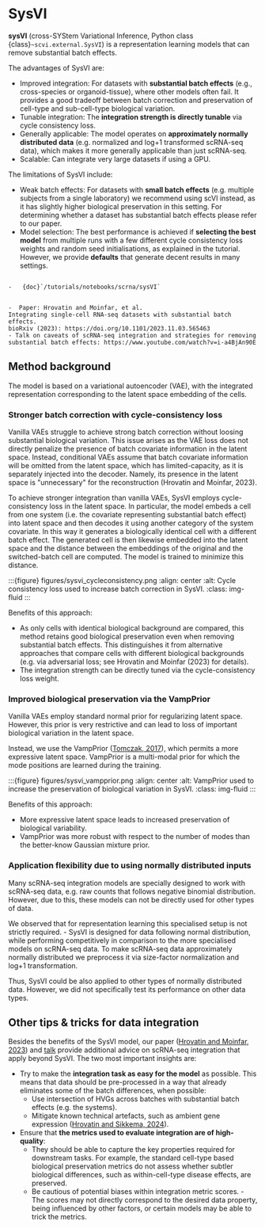 # SysVI

**sysVI** (cross-SYStem Variational Inference,
Python class {class}`~scvi.external.SysVI`)
is a representation learning models that can remove substantial batch effects.

The advantages of SysVI are:

-   Improved integration: For datasets with **substantial batch effects**
(e.g., cross-species or organoid-tissue), where other models often fail.
It provides a good tradeoff between batch correction and preservation of
cell-type and sub-cell-type biological variation.
- Tunable integration: The **integration strength is directly tunable**
via cycle consistency loss.
- Generally applicable: The model operates on
**approximately normally distributed data**
(e.g. normalized and log+1 transformed scRNA-seq data), which makes it
more generally applicable than just scRNA-seq.
- Scalable: Can integrate very large datasets if using a GPU.

The limitations of SysVI include:

-   Weak batch effects: For datasets with **small batch effects**
(e.g. multiple subjects from a single laboratory) we recommend using scVI instead,
as it has slightly higher biological preservation in this setting.
For determining whether a dataset has substantial batch effects
please refer to our paper.
- Model selection: The best performance is achieved if
**selecting the best model** from multiple
runs with a few different cycle consistency loss weights and random seed
initialisations, as explained in the tutorial.
However, we provide **defaults** that generate decent results in
many settings.


```{topic} Tutorials:

-   {doc}`/tutorials/notebooks/scrna/sysVI`
```

```{topic} References:

-  Paper: Hrovatin and Moinfar, et al.
Integrating single-cell RNA-seq datasets with substantial batch effects.
bioRxiv (2023): https://doi.org/10.1101/2023.11.03.565463
- Talk on caveats of scRNA-seq integration and strategies for removing
substantial batch effects: https://www.youtube.com/watch?v=i-a4BjAn90E
```

## Method background

The model is based on a variational autoencoder (VAE), with the integrated
representation corresponding to the latent space embedding of the cells.

### Stronger batch correction with cycle-consistency loss

Vanilla VAEs struggle to achieve strong batch correction without loosing
substantial biological variation. This issue arises as the VAE loss
does not directly penalize the presence of batch covariate information in the
latent space.
Instead, conditional VAEs assume that batch covariate information will be
omitted from the latent space, which has limited-capacity,
as it is separately injected into the decoder. Namely, its presence in the
latent space is "unnecessary" for the reconstruction (Hrovatin and Moinfar, 2023).

To achieve stronger integration than vanilla VAEs, SysVI employs
cycle-consistency loss in the latent space. In particular, the model embeds a cell
from one system (i.e. the covariate representing substantial batch effect)
into latent space and then decodes it using another category of the system covariate.
In this way it generates a biologically identical cell with a
different batch effect. The generated cell is then likewise embedded into the
latent space and the distance between the embeddings of the original and
the switched-batch cell are computed. The model is trained to minimize this distance.

:::{figure} figures/sysvi_cycleconsistency.png
:align: center
:alt: Cycle consistency loss used to increase batch correction in SysVI.
:class: img-fluid
:::

Benefits of this approach:
- As only cells with identical biological background are compared, this method
retains good biological preservation even when removing
substantial batch effects. This distinguishes it from alternative approaches
that compare cells with different biological backgrounds
(e.g. via adversarial loss; see Hrovatin and Moinfar (2023) for details).
- The integration strength can be directly tuned via the cycle-consistency
loss weight.

### Improved biological preservation via the VampPrior

Vanilla VAEs employ standard normal prior for regularizing latent space.
However, this prior is very restrictive and can lead to loss of
important biological variation in the latent space.

Instead, we use the
VampPrior ([Tomczak, 2017](https://doi.org/10.48550/arXiv.1705.07120)),
which permits a more expressive latent space. VampPrior is a multi-modal
prior for which the mode positions are learned during the training.

:::{figure} figures/sysvi_vampprior.png
:align: center
:alt: VampPrior used to increase the preservation of biological variation in SysVI.
:class: img-fluid
:::

Benefits of this approach:
- More expressive latent space leads to increased preservation of
biological variability.
- VampPrior was more robust with respect to the number of modes than the
better-know Gaussian mixture prior.

### Application flexibility due to using normally distributed inputs

Many scRNA-seq integration models are specially designed to work with
scRNA-seq data, e.g. raw counts that follows negative binomial distribution.
However, due to this, these models can not be directly used for other
types of data.

We observed that for representation learning this specialised setup is not
strictly required. - SysVI is designed for data following normal distribution, while
performing competitively in comparison to the more specialised models
on scRNA-seq data.
To make scRNA-seq data approximately normally distributed we preprocess it via
size-factor normalization and log+1 transformation.

Thus, SysVI could be also applied to other types of normally distributed data.
However, we did not specifically test its performance on other data types.

## Other tips & tricks for data integration

Besides the benefits of the SysVI model, our paper
([Hrovatin and Moinfar, 2023](https://doi.org/10.1101/2023.11.03.565463))
and
[talk](https://www.youtube.com/watch?v=i-a4BjAn90E)
provide additional advice on scRNA-seq integration that apply beyond SysVI.
The two most important insights are:
- Try to make the **integration task as easy for the model** as possible.
This means that data should be pre-processed in a way that already eliminates
some of the batch differences, when possible:
  - Use intersection of HVGs across batches with substantial batch effects
  (e.g. the systems).
  - Mitigate known technical artefacts, such as ambient gene expression
  ([Hrovatin and Sikkema, 2024](https://doi.org/10.1038/s41592-024-02532-y)).
- Ensure that **the metrics used to evaluate integration are of high-quality**:
  - They should be able to capture the key properties required for downstream tasks.
  For example, the standard cell-type based biological preservation metrics do
  not assess whether subtler biological differences, such as within-cell-type
  disease effects, are preserved.
  - Be cautious of potential biases within integration metric scores. -
  The scores may not directly correspond to the desired data property,
  being influenced by other factors, or
  certain models may be able to trick the metrics.
